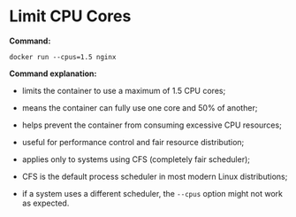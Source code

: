 # Limit CPU Cores

**Command:**

```commandline
docker run --cpus=1.5 nginx
```

**Command explanation:**

* limits the container to use a maximum of 1.5 CPU cores;
* means the container can fully use one core and 50% of another;
* helps prevent the container from consuming excessive CPU resources;


* useful for performance control and fair resource distribution;
* applies only to systems using CFS (completely fair scheduler);
* CFS is the default process scheduler in most modern Linux distributions;


* if a system uses a different scheduler, the `--cpus` option might not work as expected.
